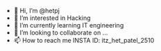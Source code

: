- 👋 Hi, I’m @hetpj
- 👀 I’m interested in Hacking
- 🌱 I’m currently learning IT engineering 
- 💞️ I’m looking to collaborate on ...
- 📫 How to reach me INSTA ID: itz_het_patel_2510

<!---
hetpj/hetpj is a ✨ special ✨ repository because its `README.md` (this file) appears on your GitHub profile.
You can click the Preview link to take a look at your changes.
--->
